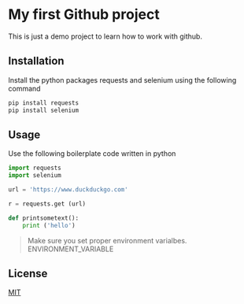 # My first Github project
This is just a demo project to learn how to work with github.

## Installation
Install the python packages requests and selenium using the following command
```bash
pip install requests
pip install selenium
```

## Usage
Use the following boilerplate code written in python

```python
import requests
import selenium

url = 'https://www.duckduckgo.com'

r = requests.get (url)

def printsometext():
	print ('hello')

```

> Make sure you set proper environment varialbes. ENVIRONMENT_VARIABLE

## License
[MIT](https://chooselicense.com/licenses/mit)
